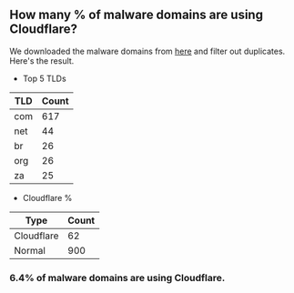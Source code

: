 ## How many % of malware domains are using Cloudflare?


We downloaded the malware domains from [here](https://urlhaus.abuse.ch) and filter out duplicates.
Here's the result.


[//]: # (start replacement)


- Top 5 TLDs

| TLD | Count |
| --- | --- |
| com | 617 |
| net | 44 |
| br | 26 |
| org | 26 |
| za | 25 |


- Cloudflare %

| Type | Count |
| --- | --- |
| Cloudflare | 62 |
| Normal | 900 |


### 6.4% of malware domains are using Cloudflare.